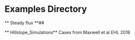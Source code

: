 Examples Directory
==================

** Steady flux **##

** Hillslope_Simulations**
Cases from Maxwell et al EHL 2018
